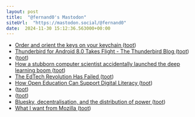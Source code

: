 ```yaml
---
layout: post
title:  "@fernand0's Mastodon"
siteUrl:  "https://mastodon.social/@fernand0"
date:  2024-11-30 15:12:36.563000+00:00
---
```

*  [Order and orient the keys on your keychain ](https://practicalbetterments.com/order-and-orient-the-keys-on-your-keychain) ([toot](https://mastodon.social/@fernand0/113572548218811237))
*  [Thunderbird for Android 8.0 Takes Flight - The Thunderbird Blog ](https://blog.thunderbird.net/2024/10/thunderbird-for-android-8-0-takes-flight) ([toot](https://mastodon.social/@fernand0/113571941063765863))
*  [ ](https://mastodon.social/@bitsnpieces) ([toot](https://mastodon.social/@fernand0/113571853740253582))
*  [How a stubborn computer scientist accidentally launched the deep learning boom ](https://arstechnica.com/ai/2024/11/how-a-stubborn-computer-scientist-accidentally-launched-the-deep-learning-boom) ([toot](https://mastodon.social/@fernand0/113571646442844378))
*  [The EdTech Revolution Has Failed ](https://www.afterbabel.com/p/the-edtech-revolution-has-faile) ([toot](https://mastodon.social/@fernand0/113571395211141586))
*  [How Open Education Can Support Digital Literacy ](https://edtechfactotum.com/how-open-education-can-support-digital-literacy) ([toot](https://mastodon.social/@fernand0/113571205656663392))
*  [ ](https://mastodon.social/@bitsnpieces) ([toot](https://mastodon.social/@fernand0/113570446891575718))
*  [ ](https://mastodon.social/users/fernand0/statuses/113570445547828055/activity) ([toot](https://mastodon.social/users/fernand0/statuses/113570445547828055/activity))
*  [Bluesky, decentralisation, and the distribution of power ](https://fediversereport.com/bluesky-decentralisation-and-the-distribution-of-power) ([toot](https://mastodon.social/@fernand0/113570219971018029))
*  [What I want from Mozilla ](https://werd.io/2024/what-i-want-from-mozill) ([toot](https://mastodon.social/@fernand0/113569631698899081))
